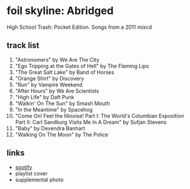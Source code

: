 # foil skyline: Abridged

High School Trash: Pocket Edition. Songs from a 2011 mixcd

## track list

1. "Astronomers" by We Are The City
2. "Ego Tripping at the Gates of Hell" by The Flaming Lips
3. "The Great Salt Lake" by Band of Horses
4. "Orange Shirt" by Discovery
5. "Run" by Vampire Weekend
6. "After Hours" by We Are Scientists
7. "High Life" by Daft Punk
8. "Walkin' On The Sun" by Smash Mouth
9. "In the Meantime" by Spacehog
10. "Come On! Feel the Illinoise! Part I: The World's Columbian Exposition Part II: Carl Sandburg Visits Me In A Dream" by Sufjan Stevens
11. "Baby" by Devendra Banhart
12. "Walking On The Moon" by The Police

## links

- [spotify](https://open.spotify.com/playlist/4On6Wr8AgARQFPaZTP2Wwk)
- playlist cover
- supplemental photo
